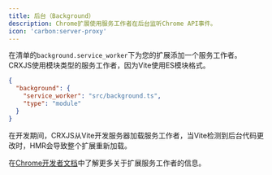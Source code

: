 ```yaml
---
title: 后台（Background）
description: Chrome扩展使用服务工作者在后台监听Chrome API事件。
icon: 'carbon:server-proxy'
---
```


在清单的`background.service_worker`下为您的扩展添加一个服务工作者。CRXJS使用模块类型的服务工作者，因为Vite使用ES模块格式。

```json [manifest.json]
{
  "background": {
    "service_worker": "src/background.ts",
    "type": "module"
  }
}
```

在开发期间，CRXJS从Vite开发服务器加载服务工作者，当Vite检测到后台代码更改时，HMR会导致整个扩展重新加载。

在[Chrome开发者文档](https://developer.chrome.com/docs/extensions/mv3/service_workers/)中了解更多关于扩展服务工作者的信息。
